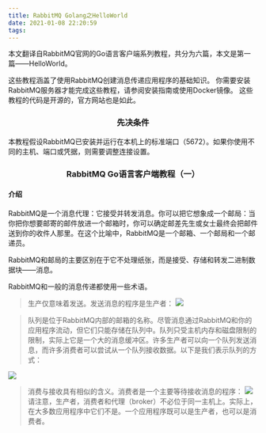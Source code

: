 ```yaml
---
title: RabbitMQ Golang之HelloWorld
date: 2021-01-08 22:20:59
tags:
---
```

本文翻译自RabbitMQ官网的Go语言客户端系列教程，共分为六篇，本文是第一篇——HelloWorld。

这些教程涵盖了使用RabbitMQ创建消息传递应用程序的基础知识。 你需要安装RabbitMQ服务器才能完成这些教程，请参阅安装指南或使用Docker镜像。 这些教程的代码是开源的，官方网站也是如此。


### <center>先决条件 </center>
本教程假设RabbitMQ已安装并运行在本机上的标准端口（5672）。如果你使用不同的主机、端口或凭据，则需要调整连接设置。


###  <center>RabbitMQ Go语言客户端教程（一） </center>

#### 介绍
RabbitMQ是一个消息代理：它接受并转发消息。你可以把它想象成一个邮局：当你把你想要邮寄的邮件放进一个邮箱时，你可以确定邮差先生或女士最终会把邮件送到你的收件人那里。在这个比喻中，RabbitMQ是一个邮箱、一个邮局和一个邮递员。

RabbitMQ和邮局的主要区别在于它不处理纸张，而是接受、存储和转发二进制数据块——消息。

RabbitMQ和一般的消息传递都使用一些术语。

> 生产仅意味着发送。发送消息的程序是生产者：
![](/img/newimg/008eGmZEgy1gmgnk1d1gnj301z01fdfl.jpg)

> 队列是位于RabbitMQ内部的邮箱的名称。尽管消息通过RabbitMQ和你的应用程序流动，但它们只能存储在队列中。队列只受主机内存和磁盘限制的限制，实际上它是一个大的消息缓冲区。许多生产者可以向一个队列发送消息，而许多消费者可以尝试从一个队列接收数据。以下是我们表示队列的方式：

![](/img/newimg/008eGmZEgy1gmgnk9o4loj303m02j0ol.jpg)

> 消费与接收具有相似的含义。消费者是一个主要等待接收消息的程序：
![](/img/newimg/008eGmZEgy1gmgnki4ehmj301z01fjr5.jpg)
请注意，生产者，消费者和代理（broker）不必位于同一主机上。实际上，在大多数应用程序中它们不是。一个应用程序既可以是生产者，也可以是消费者。


